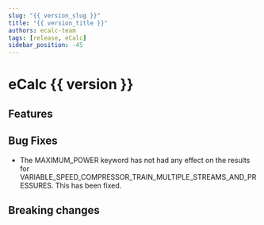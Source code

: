 ```yaml
---
slug: "{{ version_slug }}"
title: "{{ version_title }}"
authors: ecalc-team
tags: [release, eCalc]
sidebar_position: -45
---
```


# eCalc {{ version }}

## Features

## Bug Fixes

* The MAXIMUM_POWER keyword has not had any effect on the results for VARIABLE_SPEED_COMPRESSOR_TRAIN_MULTIPLE_STREAMS_AND_PRESSURES. This has been fixed.

## Breaking changes
